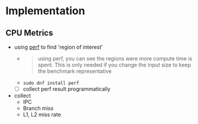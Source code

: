 # Implementation

## CPU Metrics

- using [perf](https://perf.wiki.kernel.org/index.php/Main_Page) to find 'region of interest'
  - >  using perf, you can see the regions were more compute time is spent. This is only needed if you change the input size to keep the benchmark representative
  - `sudo dnf install perf`
  - [ ] collect perf result programmatically
- collect
  - IPC
  - Branch miss
  - L1, L2 miss rate
